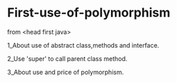 # First-use-of-polymorphism
from &lt;head first java>

1_About use of abstract class,methods and interface.

2_Use 'super' to call parent class method.

3_About use and price of polymorphism.
